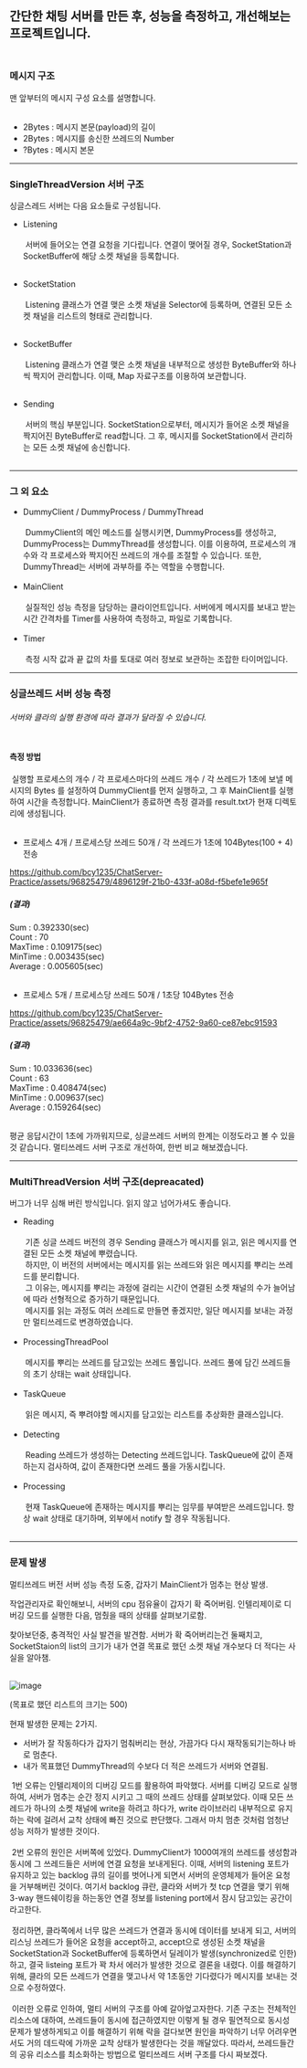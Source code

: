 
간단한 채팅 서버를 만든 후, 성능을 측정하고, 개선해보는 프로젝트입니다.<br><br>
--- 
### 메시지 구조
맨 앞부터의 메시지 구성 요소를 설명합니다.<br><br>

- 2Bytes : 메시지 본문(payload)의 길이<br>
- 2Bytes : 메시지를 송신한 쓰레드의 Number<br>
- ?Bytes : 메시지 본문<br>


---
### SingleThreadVersion 서버 구조
싱글스레드 서버는 다음 요소들로 구성됩니다.

- Listening<br><br>
&nbsp;서버에 들어오는 연결 요청을 기다립니다. 연결이 맺어질 경우, SocketStation과 SocketBuffer에 해당 소켓 채널을 등록합니다.<br><br>
- SocketStation<br><br>
&nbsp;Listening 클래스가 연결 맺은 소켓 채널을 Selector에 등록하며, 연결된 모든 소켓 채널을 리스트의 형태로 관리합니다.<br><br>
- SocketBuffer<br><br>
&nbsp;Listening 클래스가 연결 맺은 소켓 채널을 내부적으로 생성한 ByteBuffer와 하나씩 짝지어 관리합니다. 이때, Map 자료구조를 이용하여 보관합니다.<br><br>

- Sending<br><br>
&nbsp;서버의 핵심 부분입니다.&nbsp;SocketStation으로부터, 메시지가 들어온 소켓 채널을 짝지어진 ByteBuffer로 read합니다. 그 후, 메시지를 SocketStation에서 관리하는 모든 소켓 채널에 송신합니다.<br><br>

---
### 그 외 요소
- DummyClient / DummyProcess / DummyThread<br><br>
&nbsp;DummyClient의 메인 메소드를 실행시키면, DummyProcess를 생성하고, DummyProcess는 DummyThread를 생성합니다. 이를 이용하여, 프로세스의 개수와 각 프로세스와 짝지어진 쓰레드의 개수를 조절할 수 있습니다. 또한, DummyThread는 서버에 과부하를 주는 역할을 수행합니다.<br><br>
- MainClient<br><br>
&nbsp;실질적인 성능 측정을 담당하는 클라이언트입니다. 서버에게 메시지를 보내고 받는 시간 간격차를 Timer를 사용하여 측정하고, 파일로 기록합니다.<br><br>
- Timer<br><br>
&nbsp;측정 시작 값과 끝 값의 차를 토대로 여러 정보로 보관하는 조잡한 타이머입니다.

---
### 싱글쓰레드 서버 성능 측정

###### 서버와 클라의 실행 환경에 따라 결과가 달라질 수 있습니다.<br><br>

#### 측정 방법<br>
&nbsp;실행할 프로세스의 개수 / 각 프로세스마다의 쓰레드 개수 / 각 쓰레드가 1초에 보낼 메시지의 Bytes 를 설정하여 DummyClient를 먼저 실행하고, 그 후 MainClient를 실행하여 시간을 측정합니다. MainClient가 종료하면 측정 결과를 result.txt가 현재 디렉토리에 생성됩니다.<br><br>

- 프로세스 4개 / 프로세스당 쓰레드 50개 / 각 쓰레드가 1초에 104Bytes(100 + 4) 전송<br>

https://github.com/bcy1235/ChatServer-Practice/assets/96825479/4896129f-21b0-433f-a08d-f5befe1e965f

##### (결과)<br>
Sum : 0.392330(sec)<br>
Count : 70<br>
MaxTime : 0.109175(sec)<br>
MinTime : 0.003435(sec)<br>
Average : 0.005605(sec)<br><br>


- 프로세스 5개 / 프로세스당 쓰레드 50개 / 1초당 104Bytes 전송<br>

https://github.com/bcy1235/ChatServer-Practice/assets/96825479/ae664a9c-9bf2-4752-9a60-ce87ebc91593

##### (결과)<br>
Sum : 10.033636(sec)<br>
Count : 63<br>
MaxTime : 0.408474(sec)<br>
MinTime : 0.009637(sec)<br>
Average : 0.159264(sec)<br><br>

평균 응답시간이 1초에 가까워지므로, 싱글쓰레드 서버의 한계는 이정도라고 볼 수 있을 것 같습니다. 멀티쓰레드 서버 구조로 개선하여, 한번 비교 해보겠습니다.

---

### MultiThreadVersion 서버 구조(depreacated)
버그가 너무 심해 버린 방식입니다. 읽지 않고 넘어가셔도 좋습니다.

- Reading<br><br>
&nbsp;기존 싱글 쓰레드 버전의 경우 Sending 클래스가 메시지를 읽고, 읽은 메시지를 연결된 모든 소켓 채널에 뿌렸습니다.<br>
&nbsp;하지만, 이 버전의 서버에서는 메시지를 읽는 쓰레드와 읽은 메시지를 뿌리는 쓰레드를 분리합니다.<br>
&nbsp;그 이유는, 메시지를 뿌리는 과정에 걸리는 시간이 연결된 소켓 채널의 수가 늘어남에 따라 선형적으로 증가하기 때문입니다.<br>
&nbsp;메시지를 읽는 과정도 여러 쓰레드로 만들면 좋겠지만, 일단 메시지를 보내는 과정만 멀티쓰레드로 변경하였습니다.<br><br>
- ProcessingThreadPool<br><br>
&nbsp;메시지를 뿌리는 쓰레드를 담고있는 쓰레드 풀입니다. 쓰레드 풀에 담긴 쓰레드들의 초기 상태는 wait 상태입니다.<br><br>
- TaskQueue<br><br>
&nbsp;읽은 메시지, 즉 뿌려야할 메시지를 담고있는 리스트를 추상화한 클래스입니다.<br><br>
- Detecting<br><br>
&nbsp;Reading 쓰레드가 생성하는 Detecting 쓰레드입니다. TaskQueue에 값이 존재하는지 검사하여, 값이 존재한다면 쓰레드 풀을 가동시킵니다.<br><br>
- Processing<br><br>
&nbsp;현재 TaskQueue에 존재하는 메시지를 뿌리는 임무를 부여받은 쓰레드입니다. 항상 wait 상태로 대기하며, 외부에서 notify 할 경우 작동됩니다.<br><br>


---
### 문제 발생

멀티쓰레드 버전 서버 성능 측정 도중, 갑자기 MainClient가 멈추는 현상 발생.<br>

작업관리자로 확인해보니, 서버의 cpu 점유율이 갑자기 확 죽어버림. 인텔리제이로 디버깅 모드를 실행한 다음, 멈췄을 때의 상태를 살펴보기로함.<br>


찾아보던중, 충격적인 사실 발견을 발견함. 서버가 확 죽어버리는건 둘째치고, SocketStaion의 list의 크기가 내가 연결 목표로 했던 소켓 채널 개수보다 더 적다는 사실을 알아챔.<br><br>

![image](https://github.com/bcy1235/ChatServer-Practice/assets/96825479/bfb28da2-dd4d-486c-b984-74f78070c7e5)

(목표로 했던 리스트의 크기는 500)

현재 발생한 문제는 2가지.

- 서버가 잘 작동하다가 갑자기 멈춰버리는 현상, 가끔가다 다시 재작동되기는하나 바로 멈춘다.
- 내가 목표했던 DummyThread의 수보다 더 적은 쓰레드가 서버와 연결됨.<br>

&nbsp;1번 오류는 인텔리제이의 디버깅 모드를 활용하여 파악했다. 서버를 디버깅 모드로 실행하여, 서버가 멈추는 순간 정지 시키고 그 때의 쓰레드 상태를 살펴보았다. 이때 모든 쓰레드가 하나의 소켓 채널에 write을 하려고 하다가, write 라이브러리 내부적으로 유지하는 락에 걸려서 교착 상태에 빠진 것으로 판단했다. 그래서 마치 멈춘 것처럼 엄청난 성능 저하가 발생한 것이다.<br><br>
&nbsp;2번 오류의 원인은 서버쪽에 있었다. DummyClient가 1000여개의 쓰레드를 생성함과 동시에 그 쓰레드들은 서버에 연결 요청을 보내게된다. 이때, 서버의 listening 포트가 유지하고 있는 backlog 큐의 길이를 벗어나게 되면서 서버의 운영체제가 들어온 요청을 거부해버린 것이다. 여기서 backlog 큐란, 클라와 서버가 첫 tcp 연결을 맺기 위해 3-way 핸드쉐이킹을 하는동안 연결 정보를 listening port에서 잠시 담고있는 공간이라고한다.<br><br>&nbsp;정리하면, 클라쪽에서 너무 많은 쓰레드가 연결과 동시에 데이터를 보내게 되고, 서버의 리스닝 쓰레드가 들어온 요청을 accept하고, accept으로 생성된 소켓 채널을 SocketStation과 SocketBuffer에 등록하면서 딜레이가 발생(synchronized로 인한)하고, 결국 listeing 포트가 꽉 차서 에러가 발생한 것으로 결론을 내렸다. 이를 해결하기 위해, 클라의 모든 쓰레드가 연결을 맺고나서 약 1초동안 기다렸다가 메시지를 보내는 것으로 수정하였다.
<br><br>
&nbsp;이러한 오류로 인하여, 멀티 서버의 구조를 아예 갈아엎고자한다. 기존 구조는 전체적인 리소스에 대하여, 쓰레드들이 동시에 접근하였지만 이렇게 될 경우 필연적으로 동시성 문제가 발생하게되고 이를 해결하기 위해 락을 걸다보면 원인을 파악하기 너무 어려우면서도 거의 데드락에 가까운 교착 상태가 발생한다는 것을 깨달았다. 따라서, 쓰레드들간의 공유 리소스를 최소화하는 방법으로 멀티쓰레드 서버 구조를 다시 짜보겠다.







